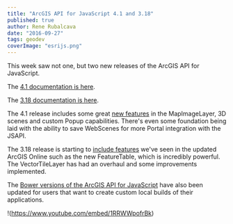 ```yaml
---
title: "ArcGIS API for JavaScript 4.1 and 3.18"
published: true
author: Rene Rubalcava
date: "2016-09-27"
tags: geodev
coverImage: "esrijs.png"
---
```


This week saw not one, but two new releases of the ArcGIS API for JavaScript.

The [4.1 documentation is here](https://developers.arcgis.com/javascript/).

The [3.18 documentation is here](https://developers.arcgis.com/javascript/3/).

The 4.1 release includes some great [new features](https://developers.arcgis.com/javascript/latest/guide/release-notes/index.html) in the MapImageLayer, 3D scenes and custom Popup capabilities. There's even some foundation being laid with the ability to save WebScenes for more Portal integration with the JSAPI.

The 3.18 release is starting to [include features](https://developers.arcgis.com/javascript/3/jshelp/whats_new.html) we've seen in the updated ArcGIS Online such as the new FeatureTable, which is incredibly powerful. The VectorTileLayer has had an overhaul and some improvements implemented.

The [Bower versions of the ArcGIS API for JavaScript](https://github.com/Esri/arcgis-js-api/tags) have also been updated for users that want to create custom local builds of their applications.

!(https://www.youtube.com/embed/1RRWWpofrBk)
